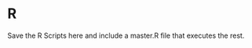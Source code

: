 # R

<!-- badges: start -->
<!-- badges: end -->

Save the R Scripts here and include a master.R file that executes the rest.